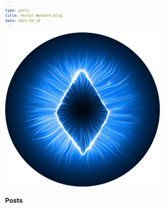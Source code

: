 ```yaml
---
type: posts
title: Portal Network Blog
date: 2021-03-18
---
```


![](../public/images/EthPortalNetworkLogo.png)

## Posts

